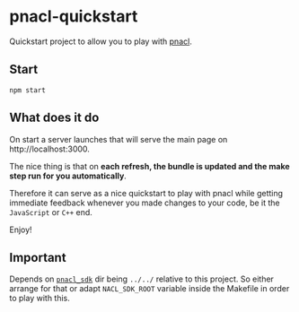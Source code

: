 # pnacl-quickstart

Quickstart project to allow you to play with [pnacl](https://developers.google.com/native-client/dev/).

## Start

    npm start

## What does it do

On start a server launches that will serve the main page on http://localhost:3000.

The nice thing is that on **each refresh, the bundle is updated and the make step run for you automatically**.

Therefore it can serve as a nice quickstart to play with pnacl while getting immediate feedback whenever you made
changes to your code, be it the `JavaScript` or `C++` end.

Enjoy!

## Important

Depends on [`pnacl_sdk`](https://developers.google.com/native-client/dev/sdk/download) dir being `../../` relative to
this project. So either arrange for that or adapt `NACL_SDK_ROOT` variable inside the Makefile in order to play with
this.
